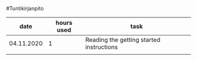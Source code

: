 #Tuntikirjanpito



|    date   | hours used | task                                     | 
|-----------|------------|------------------------------------------|
|04.11.2020 |     1      | Reading the getting started instructions |
|           |            |                              |



